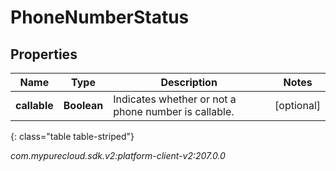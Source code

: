 # PhoneNumberStatus


## Properties

| Name | Type | Description | Notes |
| ------------ | ------------- | ------------- | ------------- |
| **callable** | **Boolean** | Indicates whether or not a phone number is callable. |  [optional] |
{: class="table table-striped"}




_com.mypurecloud.sdk.v2:platform-client-v2:207.0.0_
